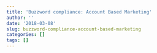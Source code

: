 ```yaml
---
title: 'Buzzword compliance: Account Based Marketing'
author: ''
date: '2018-03-08'
slug: buzzword-compliance-account-based-marketing
categories: []
tags: []
---
```


